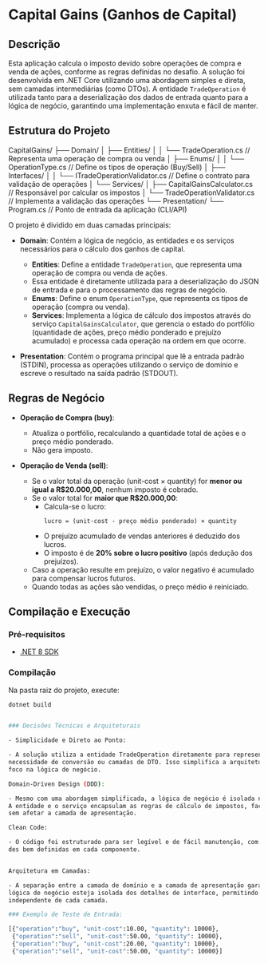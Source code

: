 # Capital Gains (Ganhos de Capital)

## Descrição

Esta aplicação calcula o imposto devido sobre operações de compra e venda de ações, conforme as regras definidas no desafio. 
A solução foi desenvolvida em .NET Core utilizando uma abordagem simples e direta, sem camadas intermediárias (como DTOs). A entidade `TradeOperation` é utilizada tanto para a deserialização dos dados de entrada quanto para a lógica de negócio, garantindo uma implementação enxuta e fácil de manter.

## Estrutura do Projeto

CapitalGains/
├── Domain/
│   ├── Entities/
│   │   └── TradeOperation.cs            // Representa uma operação de compra ou venda
│   ├── Enums/
│   │   └── OperationType.cs              // Define os tipos de operação (Buy/Sell)
│   ├── Interfaces/
│   │   └── ITradeOperationValidator.cs   // Define o contrato para validação de operações
│   └── Services/
│       ├── CapitalGainsCalculator.cs     // Responsável por calcular os impostos
│       └── TradeOperationValidator.cs    // Implementa a validação das operações
└── Presentation/
    └── Program.cs                        // Ponto de entrada da aplicação (CLI/API)

O projeto é dividido em duas camadas principais:

- **Domain**: Contém a lógica de negócio, as entidades e os serviços necessários para o cálculo dos ganhos de capital.
  - **Entities**: Define a entidade `TradeOperation`, que representa uma operação de compra ou venda de ações.
  - Essa entidade é diretamente utilizada para a deserialização do JSON de entrada e para o processamento das regras de negócio.
  - **Enums**: Define o enum `OperationType`, que representa os tipos de operação (compra ou venda).
  - **Services**: Implementa a lógica de cálculo dos impostos através do serviço `CapitalGainsCalculator`, que gerencia o estado do portfólio (quantidade de ações, preço médio ponderado e prejuízo acumulado) e processa cada operação na ordem em que ocorre.

- **Presentation**: Contém o programa principal que lê a entrada padrão (STDIN), processa as operações utilizando o serviço de domínio e escreve o resultado na saída padrão (STDOUT).

## Regras de Negócio

- **Operação de Compra (buy)**:
  - Atualiza o portfólio, recalculando a quantidade total de ações e o preço médio ponderado.
  - Não gera imposto.

- **Operação de Venda (sell)**:
  - Se o valor total da operação (unit-cost × quantity) for **menor ou igual a R$20.000,00**, nenhum imposto é cobrado.
  - Se o valor total for **maior que R$20.000,00**:
    - Calcula-se o lucro:
      ```
      lucro = (unit-cost - preço médio ponderado) × quantity
      ```
    - O prejuízo acumulado de vendas anteriores é deduzido dos lucros.
    - O imposto é de **20% sobre o lucro positivo** (após dedução dos prejuízos).
  - Caso a operação resulte em prejuízo, o valor negativo é acumulado para compensar lucros futuros.
  - Quando todas as ações são vendidas, o preço médio é reiniciado.

## Compilação e Execução

### Pré-requisitos

- [.NET 8 SDK](https://dotnet.microsoft.com/download/dotnet/8.0)

### Compilação

Na pasta raiz do projeto, execute:

```bash
dotnet build


### Decisões Técnicas e Arquiteturais

- Simplicidade e Direto ao Ponto:

- A solução utiliza a entidade TradeOperation diretamente para representar as operações, eliminando a 
necessidade de conversão ou camadas de DTO. Isso simplifica a arquitetura e reduz o código, mantendo o 
foco na lógica de negócio.

Domain-Driven Design (DDD):

- Mesmo com uma abordagem simplificada, a lógica de negócio é isolada na camada de domínio. 
A entidade e o serviço encapsulam as regras de cálculo de impostos, facilitando futuras extensões 
sem afetar a camada de apresentação.

Clean Code:

- O código foi estruturado para ser legível e de fácil manutenção, com comentários explicativos e responsabilida
des bem definidas em cada componente.


Arquitetura em Camadas:

- A separação entre a camada de domínio e a camada de apresentação garante que a 
lógica de negócio esteja isolada dos detalhes de interface, permitindo uma evolução 
independente de cada camada.

### Exemplo de Teste de Entrada:

[{"operation":"buy", "unit-cost":10.00, "quantity": 10000},
 {"operation":"sell", "unit-cost":50.00, "quantity": 10000},
 {"operation":"buy", "unit-cost":20.00, "quantity": 10000},
 {"operation":"sell", "unit-cost":50.00, "quantity": 10000}]
